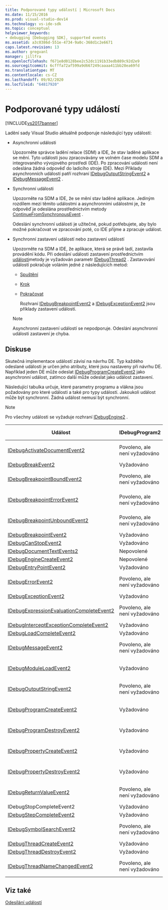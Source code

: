 ```yaml
---
title: Podporované typy událostí | Microsoft Docs
ms.date: 11/15/2016
ms.prod: visual-studio-dev14
ms.technology: vs-ide-sdk
ms.topic: conceptual
helpviewer_keywords:
- debugging [Debugging SDK], supported events
ms.assetid: a3c0386d-551e-4734-9a0c-368d1c2e6671
caps.latest.revision: 13
ms.author: gregvanl
manager: jillfra
ms.openlocfilehash: f671e8d0128bee2c52dc1191b33edb889c92d2e9
ms.sourcegitcommit: 6cfffa72af599a9d667249caaaa411bb28ea69fd
ms.translationtype: MT
ms.contentlocale: cs-CZ
ms.lasthandoff: 09/02/2020
ms.locfileid: "64817920"
---
```

# <a name="supported-event-types"></a>Podporované typy událostí
[!INCLUDE[vs2017banner](../../includes/vs2017banner.md)]

Ladění sady Visual Studio aktuálně podporuje následující typy událostí:  
  
- Asynchronní události  
  
   Upozorněte správce ladění relace (SDM) a IDE, že stav laděné aplikace se mění. Tyto události jsou zpracovávány ve volném čase modelu SDM a integrovaného vývojového prostředí (IDE). Po zpracování události není odeslána žádná odpověď do ladicího stroje (DE). Mezi Příklady asynchronních událostí patří rozhraní [IDebugOutputStringEvent2](../../extensibility/debugger/reference/idebugoutputstringevent2.md) a [IDebugMessageEvent2](../../extensibility/debugger/reference/idebugmessageevent2.md) .  
  
- Synchronní události  
  
   Upozorněte na SDM a IDE, že se mění stav laděné aplikace. Jediným rozdílem mezi těmito událostmi a asynchronními událostmi je, že odpověď je odeslána prostřednictvím metody [ContinueFromSynchronousEvent](../../extensibility/debugger/reference/idebugengine2-continuefromsynchronousevent.md) .  
  
   Odeslání synchronní události je užitečné, pokud potřebujete, aby bylo možné pokračovat ve zpracování poté, co IDE přijme a zpracuje událost.  
  
- Synchronní zastavení událostí nebo zastavení událostí  
  
   Upozorněte na SDM a IDE, že aplikace, která se právě ladí, zastavila provádění kódu. Při odeslání události zastavení prostřednictvím [události](../../extensibility/debugger/reference/idebugeventcallback2-event.md)metody je vyžadován parametr [IDebugThread2](../../extensibility/debugger/reference/idebugthread2.md) . Zastavování událostí pokračuje voláním jedné z následujících metod:  
  
  - [Spuštění](../../extensibility/debugger/reference/idebugprogram2-execute.md)  
  
  - [Krok](../../extensibility/debugger/reference/idebugprogram2-step.md)  
  
  - [Pokračovat](../../extensibility/debugger/reference/idebugprogram2-continue.md)  
  
    Rozhraní [IDebugBreakpointEvent2](../../extensibility/debugger/reference/idebugbreakpointevent2.md) a [IDebugExceptionEvent2](../../extensibility/debugger/reference/idebugexceptionevent2.md) jsou příklady zastavení událostí.  
  
  > [!NOTE]
  > Asynchronní zastavení událostí se nepodporuje. Odeslání asynchronní události zastavení je chyba.  
  
## <a name="discussion"></a>Diskuse  
 Skutečná implementace událostí závisí na návrhu DE. Typ každého odeslané události je určen jeho atributy, které jsou nastaveny při návrhu DE. Například jeden DE může odeslat [IDebugProgramCreateEvent2](../../extensibility/debugger/reference/idebugprogramcreateevent2.md) jako asynchronní událost, zatímco další může odeslat jako událost zastavení.  
  
 Následující tabulka určuje, které parametry programu a vlákna jsou požadovány pro které události a také pro typy událostí. Jakoukoli událost může být synchronní. Žádná událost nemusí být synchronní.  
  
> [!NOTE]
> Pro všechny události se vyžaduje rozhraní [IDebugEngine2](../../extensibility/debugger/reference/idebugengine2.md) .  
  
|Událost|IDebugProgram2|IDebugThread2|Zastavení událostí|  
|-----------|--------------------|-------------------|---------------------|  
|[IDebugActivateDocumentEvent2](../../extensibility/debugger/reference/idebugactivatedocumentevent2.md)|Povoleno, ale není vyžadováno|Povoleno, ale není vyžadováno|Ne|  
|[IDebugBreakEvent2](../../extensibility/debugger/reference/idebugbreakevent2.md)|Vyžadováno|Vyžadováno|Ano|  
|[IDebugBreakpointBoundEvent2](../../extensibility/debugger/reference/idebugbreakpointboundevent2.md)|Povoleno, ale není vyžadováno|Povoleno, ale není vyžadováno|Ne|  
|[IDebugBreakpointErrorEvent2](../../extensibility/debugger/reference/idebugbreakpointerrorevent2.md)|Povoleno, ale není vyžadováno|Povoleno, ale není vyžadováno|Ne|  
|[IDebugBreakpointUnboundEvent2](../../extensibility/debugger/reference/idebugbreakpointunboundevent2.md)|Povoleno, ale není vyžadováno|Povoleno, ale není vyžadováno|Ne|  
|[IDebugBreakpointEvent2](../../extensibility/debugger/reference/idebugbreakpointevent2.md)|Vyžadováno|Vyžadováno|Ano|  
|[IDebugCanStopEvent2](../../extensibility/debugger/reference/idebugcanstopevent2.md)|Vyžadováno|Vyžadováno|Ne|  
|[IDebugDocumentTextEvents2](../../extensibility/debugger/reference/idebugdocumenttextevents2.md)|Nepovolené|Nepovolené|Ne|  
|[IDebugEngineCreateEvent2](../../extensibility/debugger/reference/idebugenginecreateevent2.md)|Nepovolené|Nepovolené|Ne|  
|[IDebugEntryPointEvent2](../../extensibility/debugger/reference/idebugentrypointevent2.md)|Vyžadováno|Vyžadováno|Ano|  
|[IDebugErrorEvent2](../../extensibility/debugger/reference/idebugerrorevent2.md)|Povoleno, ale není vyžadováno|Povoleno, ale není vyžadováno|Může být|  
|[IDebugExceptionEvent2](../../extensibility/debugger/reference/idebugexceptionevent2.md)|Vyžadováno|Vyžadováno|Ano|  
|[IDebugExpressionEvaluationCompleteEvent2](../../extensibility/debugger/reference/idebugexpressionevaluationcompleteevent2.md)|Povoleno, ale není vyžadováno|Povoleno, ale není vyžadováno|Může být|  
|[IDebugInterceptExceptionCompleteEvent2](../../extensibility/debugger/reference/idebuginterceptexceptioncompleteevent2.md)|Vyžadováno|Vyžadováno|Ano|  
|[IDebugLoadCompleteEvent2](../../extensibility/debugger/reference/idebugloadcompleteevent2.md)|Vyžadováno|Vyžadováno|Ano|  
|[IDebugMessageEvent2](../../extensibility/debugger/reference/idebugmessageevent2.md)|Povoleno, ale není vyžadováno|Povoleno, ale není vyžadováno|Může být|  
|[IDebugModuleLoadEvent2](../../extensibility/debugger/reference/idebugmoduleloadevent2.md)|Vyžadováno|Povoleno, ale není vyžadováno|Ne|  
|[IDebugOutputStringEvent2](../../extensibility/debugger/reference/idebugoutputstringevent2.md)|Povoleno, ale není vyžadováno|Povoleno, ale není vyžadováno|Ne|  
|[IDebugProgramCreateEvent2](../../extensibility/debugger/reference/idebugprogramcreateevent2.md)|Vyžadováno|Povoleno, ale není vyžadováno|Ne|  
|[IDebugProgramDestroyEvent2](../../extensibility/debugger/reference/idebugprogramdestroyevent2.md)|Vyžadováno|Povoleno, ale není vyžadováno|Ne|  
|[IDebugPropertyCreateEvent2](../../extensibility/debugger/reference/idebugpropertycreateevent2.md)|Vyžadováno|Povoleno, ale není vyžadováno|Ne|  
|[IDebugPropertyDestroyEvent2](../../extensibility/debugger/reference/idebugpropertydestroyevent2.md)|Vyžadováno|Povoleno, ale není vyžadováno|Ne|  
|[IDebugReturnValueEvent2](../../extensibility/debugger/reference/idebugreturnvalueevent2.md)|Povoleno, ale není vyžadováno|Povoleno, ale není vyžadováno|Ne|  
|IDebugStopCompleteEvent2|Vyžadováno|Vyžadováno|Ano|  
|[IDebugStepCompleteEvent2](../../extensibility/debugger/reference/idebugstepcompleteevent2.md)|Vyžadováno|Vyžadováno|Ano|  
|[IDebugSymbolSearchEvent2](../../extensibility/debugger/reference/idebugsymbolsearchevent2.md)|Povoleno, ale není vyžadováno|Povoleno, ale není vyžadováno|Ne|  
|[IDebugThreadCreateEvent2](../../extensibility/debugger/reference/idebugthreadcreateevent2.md)|Vyžadováno|Vyžadováno|Ne|  
|[IDebugThreadDestroyEvent2](../../extensibility/debugger/reference/idebugthreaddestroyevent2.md)|Vyžadováno|Vyžadováno|Ne|  
|[IDebugThreadNameChangedEvent2](../../extensibility/debugger/reference/idebugthreadnamechangedevent2.md)|Povoleno, ale není vyžadováno|Povoleno, ale není vyžadováno|Ne|  
  
## <a name="see-also"></a>Viz také  
 [Odesílání událostí](../../extensibility/debugger/sending-events.md)
